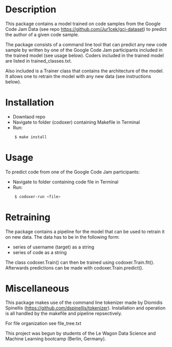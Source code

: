 # Description
This package contains a model trained on code samples from the Google Code Jam Data
(see repo https://github.com/Jur1cek/gcj-dataset) to predict the author of a given code sample.

The package consists of a command line tool that can predict any new code sample by written
by one of the Google Code Jam participants included in the trained model (see usage below). Coders included in the trained model are listed in trained_classes.txt.

Also included is a Trainer class that contains the architecture of the model. It
allows one to retrain the model with any new data (see instructions below).

# Installation
- Downlaod repo
- Navigate to folder (codoxer) containing Makefile in Terminal
- Run:
```bash
    $ make install
```

# Usage

To predict code from one of the Google Code Jam participants:
- Navigate to folder containing code file in Terminal
- Run:
```bash
    $ codoxer-run <file>
```

# Retraining

The package contains a pipeline for the model that can be used to retrain it on
new data. The data has to be in the following form:

- series of username (target) as a string
- series of code as a string

The class codoxer.Train() can then be trained using codoxer.Train.fit().
Afterwards predictions can be made with codoxer.Train.predict().

# Miscellaneous
This package makes use of the command line tokenizer made by Diomidis Spinellis (https://github.com/dspinellis/tokenizer). 
Installation and operation is all handled by the makefile and pipeline repsectively.

For file organization see file_tree.txt

This project was begun by students of the Le Wagon Data Science and Machine Learning bootcamp (Berlin, Germany).


